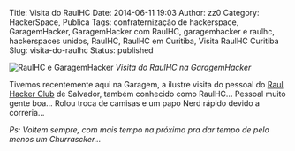 Title: Visita do RaulHC
Date: 2014-06-11 19:03
Author: zz0
Category: HackerSpace, Publica
Tags: confraternização de hackerspace, GaragemHacker, GaragemHacker com RaulHC, garagemhacker e raulhc, hackerspaces unidos, RaulHC, RaulHC em Curitiba, Visita RaulHC Curitiba
Slug: visita-do-raulhc
Status: published

![RaulHC e GaragemHacker]({filename}/images/raul-hc-300x225.jpg)
*Visita do RaulHC na GaragemHacker*

Tivemos recentemente aqui na Garagem, a ilustre visita do pessoal do
[Raul Hacker Club](http://wiki.colivre.net/RaulHC/WebHome) de
Salvador, também conhecido como RaulHC... Pessoal muito gente boa...
Rolou troca de camisas e um papo Nerd rápido devido a correria...

*Ps: Voltem sempre, com mais tempo na próxima pra dar tempo de pelo
menos um Churrascker...*
